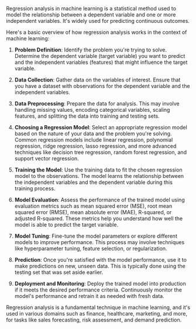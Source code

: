 Regression analysis in machine learning is a statistical method used to model the relationship between a dependent variable and one or more independent variables. It's widely used for predicting continuous outcomes.

Here's a basic overview of how regression analysis works in the context of machine learning:

1. **Problem Definition**: Identify the problem you're trying to solve. Determine the dependent variable (target variable) you want to predict and the independent variables (features) that might influence the target variable.

2. **Data Collection**: Gather data on the variables of interest. Ensure that you have a dataset with observations for the dependent variable and the independent variables.

3. **Data Preprocessing**: Prepare the data for analysis. This may involve handling missing values, encoding categorical variables, scaling features, and splitting the data into training and testing sets.

4. **Choosing a Regression Model**: Select an appropriate regression model based on the nature of your data and the problem you're solving. Common regression models include linear regression, polynomial regression, ridge regression, lasso regression, and more advanced techniques like decision tree regression, random forest regression, and support vector regression.

5. **Training the Model**: Use the training data to fit the chosen regression model to the observations. The model learns the relationship between the independent variables and the dependent variable during this training process.

6. **Model Evaluation**: Assess the performance of the trained model using evaluation metrics such as mean squared error (MSE), root mean squared error (RMSE), mean absolute error (MAE), R-squared, or adjusted R-squared. These metrics help you understand how well the model is able to predict the target variable.

7. **Model Tuning**: Fine-tune the model parameters or explore different models to improve performance. This process may involve techniques like hyperparameter tuning, feature selection, or regularization.

8. **Prediction**: Once you're satisfied with the model performance, use it to make predictions on new, unseen data. This is typically done using the testing set that was set aside earlier.

9. **Deployment and Monitoring**: Deploy the trained model into production if it meets the desired performance criteria. Continuously monitor the model's performance and retrain it as needed with fresh data.

Regression analysis is a fundamental technique in machine learning, and it's used in various domains such as finance, healthcare, marketing, and more, for tasks like sales forecasting, risk assessment, and demand prediction.